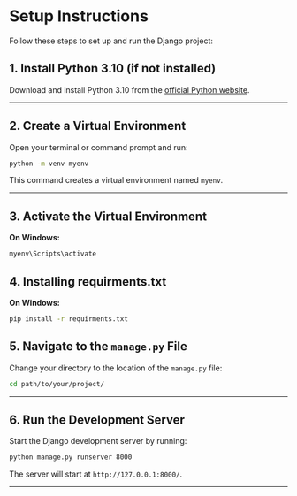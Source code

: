 # Setup Instructions

Follow these steps to set up and run the Django project:

## 1. Install Python 3.10 (if not installed)

Download and install Python 3.10 from the [official Python website](https://www.python.org/downloads/release/python-3100/).

---

## 2. Create a Virtual Environment

Open your terminal or command prompt and run:

```bash
python -m venv myenv
```

This command creates a virtual environment named `myenv`.

---

## 3. Activate the Virtual Environment

**On Windows:**

  ```bash
  myenv\Scripts\activate
  ```

## 4. Installing requirments.txt

**On Windows:**

  ```bash
  pip install -r requirments.txt
  ```

## 5. Navigate to the `manage.py` File

Change your directory to the location of the `manage.py` file:

```bash
cd path/to/your/project/
```

---

## 6. Run the Development Server

Start the Django development server by running:

```bash
python manage.py runserver 8000
```

The server will start at `http://127.0.0.1:8000/`.

---
